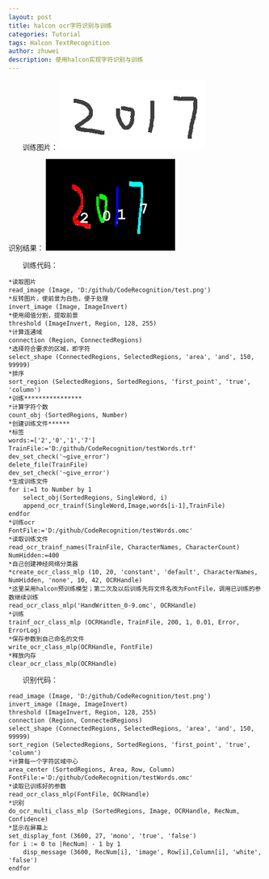 ```yaml
---
layout: post
title: halcon ocr字符识别与训练
categories: Tutorial
tags: Halcon TextRecognition
author: zhuwei
description: 使用halcon实现字符识别与训练
---
```


                            
&emsp;&emsp;训练图片：
				![](/assets/images/halcon_test_image.png)
       		
识别结果：
			![](/assets/images/halcon_ocr_result.png)			
            
&emsp;&emsp;训练代码：				

    *读取图片
    read_image (Image, 'D:/github/CodeRecognition/test.png')
    *反转图片，使前景为白色，便于处理
    invert_image (Image, ImageInvert)
    *使用阈值分割，提取前景
    threshold (ImageInvert, Region, 128, 255)
    *计算连通域
    connection (Region, ConnectedRegions)
    *选择符合要求的区域，即字符
    select_shape (ConnectedRegions, SelectedRegions, 'area', 'and', 150, 99999)
    *排序
    sort_region (SelectedRegions, SortedRegions, 'first_point', 'true', 'column')
    *训练****************
    *计算字符个数
    count_obj (SortedRegions, Number)
    *创建训练文件******
    *标签
    words:=['2','0','1','7']
    TrainFile:='D:/github/CodeRecognition/testWords.trf'
    dev_set_check('~give_error') 
    delete_file(TrainFile) 
    dev_set_check('~give_error')
    *生成训练文件
    for i:=1 to Number by 1 
        select_obj(SortedRegions, SingleWord, i) 
        append_ocr_trainf(SingleWord,Image,words[i-1],TrainFile) 
    endfor
    *训练ocr
    FontFile:='D:/github/CodeRecognition/testWords.omc'
    *读取训练文件
    read_ocr_trainf_names(TrainFile, CharacterNames, CharacterCount)
    NumHidden:=400
    *自己创建神经网络分类器
    *create_ocr_class_mlp (10, 20, 'constant', 'default', CharacterNames, NumHidden, 'none', 10, 42, OCRHandle)
    *这里采用halcon预训练模型；第二次及以后训练先将文件名改为FontFile，调用已训练的参数继续训练
    read_ocr_class_mlp('HandWritten_0-9.omc', OCRHandle)
    *训练
    trainf_ocr_class_mlp (OCRHandle, TrainFile, 200, 1, 0.01, Error, ErrorLog)
    *保存参数到自己命名的文件
    write_ocr_class_mlp(OCRHandle, FontFile) 
    *释放内存
    clear_ocr_class_mlp(OCRHandle)
    			
&emsp;&emsp;识别代码：				

    read_image (Image, 'D:/github/CodeRecognition/test.png')
    invert_image (Image, ImageInvert)
    threshold (ImageInvert, Region, 128, 255)
    connection (Region, ConnectedRegions)
    select_shape (ConnectedRegions, SelectedRegions, 'area', 'and', 150, 99999)
    sort_region (SelectedRegions, SortedRegions, 'first_point', 'true', 'column')
    *计算每一个字符区域中心
    area_center (SortedRegions, Area, Row, Column)
    FontFile:='D:/github/CodeRecognition/testWords.omc'
    *读取已训练好的参数
    read_ocr_class_mlp(FontFile, OCRHandle)
    *识别
    do_ocr_multi_class_mlp (SortedRegions, Image, OCRHandle, RecNum, Confidence)
    *显示在屏幕上
    set_display_font (3600, 27, 'mono', 'true', 'false')
    for i := 0 to |RecNum| - 1 by 1
        disp_message (3600, RecNum[i], 'image', Row[i],Column[i], 'white', 'false')
    endfor			
